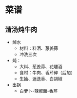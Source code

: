 # 菜谱

## 清汤炖牛肉

- 焯水
  - 材料：料酒、葱姜蒜
  - 冲洗三次
- 炖：
  - 大料、葱姜蒜、花雕酒
  - 食材：牛肉、香芹碎（后加）
  - 生抽、迷迭香、白胡椒
- 出锅
  - 白萝卜-辣椒面-香芹